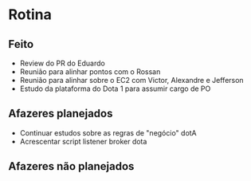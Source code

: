 # Rotina

## Feito

- Review do PR do Eduardo
- Reunião para alinhar pontos com o Rossan
- Reunião para alinhar sobre o EC2 com Victor, Alexandre e Jefferson
- Estudo da plataforma do Dota 1 para assumir cargo de PO 

## Afazeres planejados

- Continuar estudos sobre as regras de "negócio" dotA
- Acrescentar script listener broker dota

## Afazeres não planejados
<!--stackedit_data:
eyJoaXN0b3J5IjpbLTE3OTMyMTg3NF19
-->